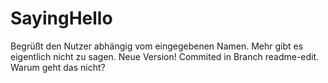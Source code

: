 # SayingHello
Begrüßt den Nutzer abhängig vom eingegebenen Namen.
Mehr gibt es eigentlich nicht zu sagen.
Neue Version! Commited in Branch readme-edit.
Warum geht das nicht?
